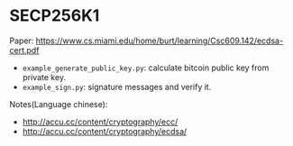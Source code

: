 # SECP256K1

Paper: <https://www.cs.miami.edu/home/burt/learning/Csc609.142/ecdsa-cert.pdf>

- `example_generate_public_key.py`: calculate bitcoin public key from private key.
- `example_sign.py`: signature messages and verify it.

Notes(Language chinese):

- <http://accu.cc/content/cryptography/ecc/>
- <http://accu.cc/content/cryptography/ecdsa/>
